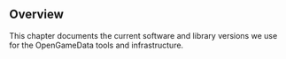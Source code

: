 ## Overview

This chapter documents the current software and library versions we use for the OpenGameData tools and infrastructure.